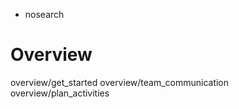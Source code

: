   - nosearch

# Overview

<div class="toctree" data-titlesonly="">

overview/get\_started overview/team\_communication
overview/plan\_activities

</div>
